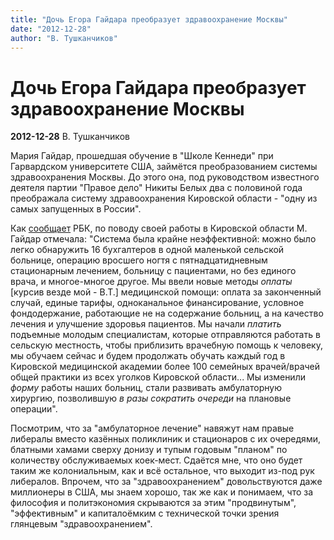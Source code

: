 ```yaml
---
title: "Дочь Егора Гайдара преобразует здравоохранение Москвы"
date: "2012-12-28"
author: "В. Тушканчиков"
---
```


# Дочь Егора Гайдара преобразует здравоохранение Москвы

**2012-12-28** В. Тушканчиков

Мария Гайдар, прошедшая обучение в "Школе Кеннеди" при Гарвардском университете США, займётся преобразованием системы здравоохранения Москвы. До этого она, под руководством известного деятеля партии "Правое дело" Никиты Белых два с половиной года преображала систему здравоохранения Кировской области - "одну из самых запущенных в России".

Как [сообщает](http://top.rbc.ru/society/28/12/2012/838934.shtml) РБК, по поводу своей работы в Кировской области М. Гайдар отмечала: "Система была крайне неэффективной: можно было легко обнаружить 16 бухгалтеров в одной маленькой сельской больнице, операцию вросшего ногтя с пятнадцатидневным стационарным лечением, больницу с пациентами, но без единого врача, и многое-многое другое. Мы ввели новые методы *оплаты* [курсив везде мой - В.Т.] медицинской помощи: оплата за законченный случай, единые тарифы, одноканальное финансирование, условное фондодержание, работающие не на содержание больниц, а на качество лечения и улучшение здоровья пациентов. Мы начали *платить* подъемные молодым специалистам, которые отправляются работать в сельскую местность, чтобы приблизить врачебную помощь к человеку, мы обучаем сейчас и будем продолжать обучать каждый год в Кировской медицинской академии более 100 семейных врачей/врачей общей практики из всех уголков Кировской области... Мы изменили *форму* работы наших больниц, стали развивать амбулаторную хирургию, позволившую *в разы сократить очереди* на плановые операции".

Посмотрим, что за "амбулаторное лечение" навяжут нам правые либералы вместо казённых поликлиник и стационаров с их очередями, блатными хамами сверху донизу и тупым годовым "планом" по количеству обслуживаемых коек-мест. Сдаётся мне, что оно будет таким же колониальным, как и всё остальное, что выходит из-под рук либералов. Впрочем, что за "здравоохранением" довольствуются даже миллионеры в США, мы знаем хорошо, так же как и понимаем, что за философия и политэкономия скрываются за этим "продвинутым", "эффективным" и капиталоёмким с технической точки зрения глянцевым "здравоохранением".